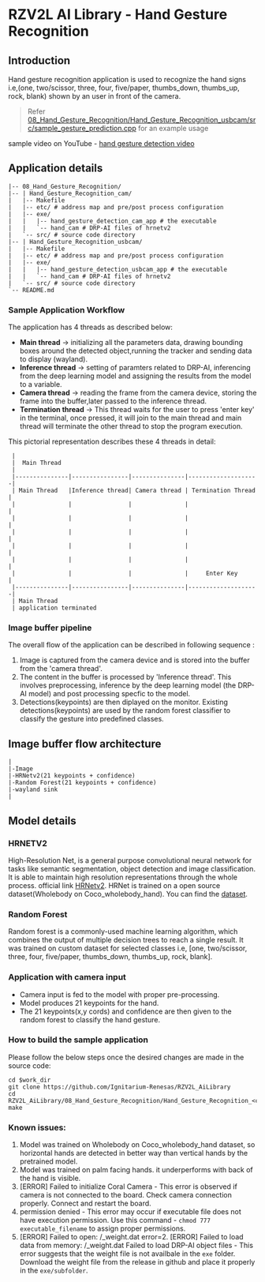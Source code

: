 # RZV2L AI Library - Hand Gesture Recognition

## Introduction

Hand gesture recognition application is used to recognize the hand signs i.e,(one, two/scissor, three, four, five/paper, thumbs_down, thumbs_up, rock, blank) shown by an user in front of the camera.

> Refer [08_Hand_Gesture_Recognition/Hand_Gesture_Recognition_usbcam/src/sample_gesture_prediction.cpp](08_hand_gesture_detection/src/sample_gesture_prediction.cpp) for an example usage

sample video on YouTube - [hand gesture detection video](https://youtu.be/hP-Gr_Sq8a8)

## Application details

```
|-- 08_Hand_Gesture_Recognition/
|-- | Hand_Gesture_Recognition_cam/
|   |-- Makefile
|   |-- etc/ # address map and pre/post process configuration
|   |-- exe/
|   |   |-- hand_gesture_detection_cam_app # the executable
|   |   `-- hand_cam # DRP-AI files of hrnetv2
|   `-- src/ # source code directory
|-- | Hand_Gesture_Recognition_usbcam/
|   |-- Makefile
|   |-- etc/ # address map and pre/post process configuration
|   |-- exe/
|   |   |-- hand_gesture_detection_usbcam_app # the executable
|   |   `-- hand_cam # DRP-AI files of hrnetv2
|   `-- src/ # source code directory
`-- README.md
```
### Sample Application Workflow

The application has 4 threads as described below:
- **Main thread** -> initializing all the parameters data, drawing bounding boxes around the detected object,running the tracker and sending data to display (wayland).
- **Inference thread** -> setting of paramters related to DRP-AI, inferencing from the deep learning model and assigning the results from the model to a variable.
- **Camera thread** -> reading the frame from the camera device, storing the frame into the buffer,later passed to the inference thread.
- **Termination thread** -> This thread waits for the user to press 'enter key' in the terminal, once pressed, it will join to the main thread and main thread will terminate the other thread to stop the program execution.

This pictorial representation describes these 4 threads in detail:

     |
     |  Main Thread
     |
     |---------------|----------------|---------------|--------------------|
     | Main Thread   |Inference thread| Camera thread | Termination Thread |
     |               |                |               |                    |
     |               |                |               |                    |
     |               |                |               |                    |
     |               |                |               |                    |
     |               |                |               |                    |
     |               |                |               |     Enter Key      |
     |---------------|----------------|---------------|--------------------|
     | Main Thread
     | application terminated


### Image buffer pipeline
The overall flow of the application can be described in following sequence :
1. Image is captured from the camera device and is stored into the buffer from the 'camera thread'.
2. The content in the buffer is processed by 'Inference thread'. This involves preprocessing, inference by the deep learning model (the DRP-AI model) and post processing specfic to the model.
3. Detections(keypoints) are then diplayed on the monitor. Existing detections(keypoints) are used by the random forest classifier to classify the gesture into predefined classes.

## Image buffer flow architecture

    |
    |-Image
    |-HRNetv2(21 keypoints + confidence)
    |-Random Forest(21 keypoints + confidence)
    |-wayland sink
    |

## Model details

### HRNETV2

High-Resolution Net, is a general purpose convolutional neural network for tasks like semantic segmentation, object detection and image classification. It is able to maintain high resolution representations through the whole process. official link [HRNetv2](hhttps://arxiv.org/pdf/1908.07919v2.pdf).
HRNet is trained on a open source dataset(Wholebody on Coco_wholebody_hand).
You can find the [dataset](https://github.com/jin-s13/COCO-WholeBody/).

### Random Forest

Random forest is a commonly-used machine learning algorithm, which combines the output of multiple decision trees to reach a single result. It was trained on custom dataset for selected classes i.e, [one, two/scissor, three, four, five/paper, thumbs_down, thumbs_up, rock, blank].


### Application with camera input
- Camera input is fed to the model with proper pre-processing.
- Model produces 21 keypoints for the hand.
- The 21 keypoints(x,y cords) and confidence are then given to the random forest to classify the hand gesture.

### How to build the sample application

Please follow the below steps once the desired changes are made in the source code:

```
cd $work_dir
git clone https://github.com/Ignitarium-Renesas/RZV2L_AiLibrary 
cd RZV2L_AiLibrary/08_Hand_Gesture_Recognition/Hand_Gesture_Recognition_<cam/usbcam>/exe 
make
```

### Known issues:
1. Model was trained on Wholebody on Coco_wholebody_hand dataset, so horizontal hands are detected in better way than vertical hands by the pretrained model.
2. Model was trained on palm facing hands. it underperforms with back of the hand is visible.
3. [ERROR] Failed to initialize Coral Camera - This error is observed if camera is not connected to the board. Check camera connection properly. Connect and restart the board.
4. permission denied - This error may occur if executable file does not have execution permission. Use this command - `chmod 777 executable_filename` to assign proper permissions.
5. [ERROR] Failed to open: <prefix>/<prefix>_weight.dat error=2. [ERROR] Failed to load data from memory: <prefix>/<prefix>_weight.dat Failed to load DRP-AI object files - This error suggests that the weight file is not availbale in the `exe` folder. Download the weight file from the release in github and place it properly in the `exe/subfolder`.
